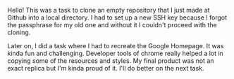 Hello! This was a task to clone an empty repository that I just made at Github into a local directory. I had to set up a new SSH key because I forgot the passphrase for my old one and without it I couldn't proceed with the cloning. 

Later on, I did a task where I had to recreate the Google Homepage. It was kinda fun and challenging. Developer tools of chrome really helped a lot in copying some of the resources and styles. My final product was not an exact replica but I'm kinda proud of it. I'll do better on the next task.